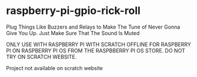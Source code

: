 # raspberry-pi-gpio-rick-roll
Plug Things Like Buzzers and Relays to Make The Tune of Never Gonna Give You Up. Just Make Sure That The Sound Is Muted

ONLY USE WITH RASPBERRY PI WITH SCRATCH OFFLINE FOR RASPBERRY PI ON RASPBERRY PI OS FROM THE RASPBBERRY PI OS STORE. DO NOT TRY ON SCRATCH WEBSITE.

Project not available on scratch website
